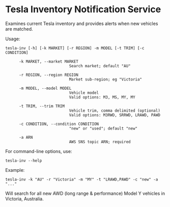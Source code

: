 Tesla Inventory Notification Service
====================================
Examines current Tesla inventory and provides alerts when new vehicles are matched.

Usage:

    tesla-inv [-h] [-k MARKET] [-r REGION] -m MODEL [-t TRIM] [-c CONDITION]

          -k MARKET, --market MARKET
                                Search market; default "AU"

          -r REGION, --region REGION
                                Market sub-region; eg "Victoria"

          -m MODEL, --model MODEL
                                Vehicle model
                                Valid options: M3, MS, MY, MY

          -t TRIM, --trim TRIM  
                                Vehicle trim, comma delimited (optional) 
                                Valid options: M3RWD, SRRWD, LRAWD, PAWD

          -c CONDITION, --condition CONDITION
                                "new" or "used"; default "new"

          -a ARN
                                AWS SNS topic ARN; required

For command-line options, use:

    tesla-inv --help

Example:

    tesla-inv -k "AU" -r "Victoria" -m "MY" -t "LRAWD,PAWD" -c "new" -a "..."

Will search for all new AWD (long range & performance) Model Y vehicles in Victoria, Australia.
